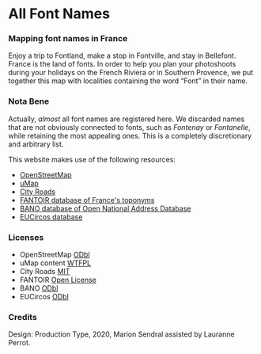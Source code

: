 # All Font Names

### Mapping font names in France


Enjoy a trip to Fontland, make a stop in Fontville, and stay in Bellefont. France is the land of fonts. In order to help you plan your photoshoots during your holidays on the French Riviera or in Southern Provence, we put together this map with localities containing the word “Font” in their name. 

### Nota Bene
Actually, *almost* all font names are registered here. We discarded names that are not obviously connected to fonts, such as *Fontenay* or *Fontanelle*, while retaining the most appealing ones. This is a completely discretionary and arbitrary list.  


This website makes use of the following resources:  

* [OpenStreetMap](https://www.openstreetmap.org/#map=6/46.449/2.210)
* [uMap](https://umap.openstreetmap.fr/fr/)  
* [City Roads](https://anvaka.github.io/city-roads/)  
* [FANTOIR database of France's toponyms](https://www.data.gouv.fr/fr/datasets/fichier-fantoir-des-voies-et-lieux-dits/)  
* [BANO database of Open National Address Database](https://www.data.gouv.fr/fr/datasets/base-d-adresses-nationale-ouverte-bano/)  
* [EUCircos database](https://www.data.gouv.fr/fr/datasets/listes-des-communes-geolocalisees-par-regions-departements-circonscriptions-nd/)  


### Licenses

* OpenStreetMap [ODbl](https://opendatacommons.org/licenses/odbl/)
* uMap content [WTFPL](https://github.com/umap-project/umap)
* City Roads [MIT](https://github.com/anvaka/city-roads/blob/master/LICENSE)
* FANTOIR [Open License](https://www.etalab.gouv.fr/licence-ouverte-open-licence)
* BANO [ODbl](https://opendatacommons.org/licenses/odbl/)
* EUCircos [ODbl](https://opendatacommons.org/licenses/odbl/)

### Credits  
Design: Production Type, 2020, Marion Sendral assisted by Lauranne Perrot.
